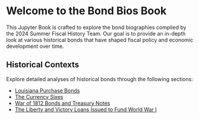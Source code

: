 # Welcome to the Bond Bios Book

This Jupyter Book is crafted to explore the bond biographies compiled by the 2024 Summer Fiscal History Team. Our goal is to provide an in-depth look at various historical bonds that have shaped fiscal policy and economic development over time.

## Historical Contexts

Explore detailed analyses of historical bonds through the following sections:
- [Louisiana Purchase Bonds](./Final%20Louisiana%20Purchase%20Bonds%20Notebook.ipynb)
- [The Currency Sixes](./BondBios%20-%20The%20Currency%20Sixes.ipynb)
- [War of 1812 Bonds and Treasury Notes](./war_1812.ipynb)
- [The Liberty and Victory Loans Issued to Fund World War I](./ww1_vic_lib.ipynb)

